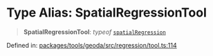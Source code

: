 # Type Alias: SpatialRegressionTool

> **SpatialRegressionTool**: *typeof* [`spatialRegression`](../variables/spatialRegression.md)

Defined in: [packages/tools/geoda/src/regression/tool.ts:114](https://github.com/GeoDaCenter/openassistant/blob/28e38a23cf528ccfe10391135d12fba8d3e385da/packages/tools/geoda/src/regression/tool.ts#L114)
